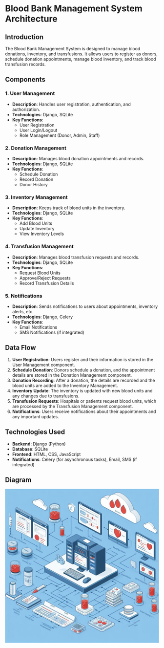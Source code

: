 # Blood Bank Management System Architecture

## Introduction
The Blood Bank Management System is designed to manage blood donations, inventory, and transfusions. It allows users to register as donors, schedule donation appointments, manage blood inventory, and track blood transfusion records.

## Components

### 1. User Management
- **Description**: Handles user registration, authentication, and authorization.
- **Technologies**: Django, SQLite
- **Key Functions**:
  - User Registration
  - User Login/Logout
  - Role Management (Donor, Admin, Staff)

### 2. Donation Management
- **Description**: Manages blood donation appointments and records.
- **Technologies**: Django, SQLite
- **Key Functions**:
  - Schedule Donation
  - Record Donation
  - Donor History

### 3. Inventory Management
- **Description**: Keeps track of blood units in the inventory.
- **Technologies**: Django, SQLite
- **Key Functions**:
  - Add Blood Units
  - Update Inventory
  - View Inventory Levels

### 4. Transfusion Management
- **Description**: Manages blood transfusion requests and records.
- **Technologies**: Django, SQLite
- **Key Functions**:
  - Request Blood Units
  - Approve/Reject Requests
  - Record Transfusion Details

### 5. Notifications
- **Description**: Sends notifications to users about appointments, inventory alerts, etc.
- **Technologies**: Django, Celery
- **Key Functions**:
  - Email Notifications
  - SMS Notifications (if integrated)

## Data Flow
1. **User Registration**: Users register and their information is stored in the User Management component.
2. **Schedule Donation**: Donors schedule a donation, and the appointment details are stored in the Donation Management component.
3. **Donation Recording**: After a donation, the details are recorded and the blood units are added to the Inventory Management.
4. **Inventory Update**: The inventory is updated with new blood units and any changes due to transfusions.
5. **Transfusion Requests**: Hospitals or patients request blood units, which are processed by the Transfusion Management component.
6. **Notifications**: Users receive notifications about their appointments and any important updates.

## Technologies Used
- **Backend**: Django (Python)
- **Database**: SQLite
- **Frontend**: HTML, CSS, JavaScript
- **Notifications**: Celery (for asynchronous tasks), Email, SMS (if integrated)

## Diagram
![Architecture Diagram](diagram.png)


